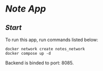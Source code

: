 # *Note App*

## *Start*
To run this app, run commands listed below:

````
docker network create notes_network
docker compose up -d 
````
Backend is binded to port: 8085.
